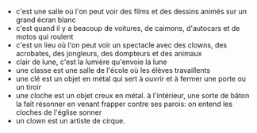- c'est une salle où l'on peut voir des films et des dessins animés sur un grand écran blanc
- c'est quand il y a beacoup de voitures, de caimons, d'autocars et de motos qui roulent
- c'est un lieu où l'on peut voir un spectacle avec des clowns, des acrobates, des jongleurs, des dompteurs et des animaux
- clair de lune, c'est la lumière qu'envoie la lune
- une classe est une salle de l'école où les élèves travaillents
- une clé est un objet en métal qui sert à ouvrir et à fermer une porte ou un tiroir
- une cloche est un objet creux en métal. à l'intérieur, une sorte de bâton la fait résonner en venant frapper contre ses parois: on entend les cloches de l'église sonner
- un clown est un artiste de cirque.